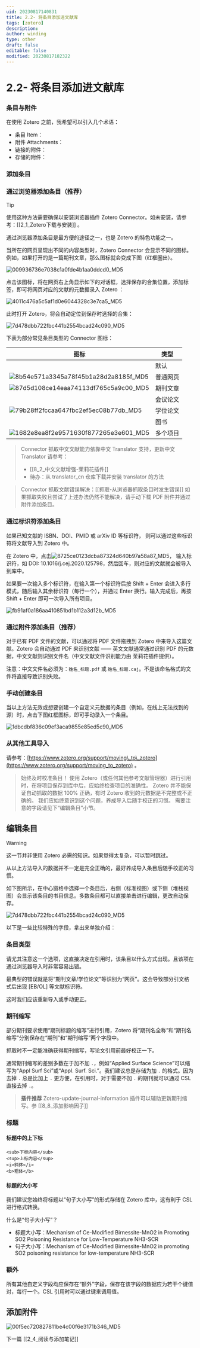 ```yaml
---
uid: 20230817140831
title: 2.2- 将条目添加进文献库
tags: [zotero]
description: 
author: winding
type: other
draft: false
editable: false
modified: 20230817182322
---
```


# 2.2- 将条目添加进文献库

### 条目与附件

在使用 Zotero 之前，我希望可以引入几个术语：

* 条目 Item：
* 附件 Attachments：
* 链接的附件：
* 存储的附件：

### 添加条目

### 通过浏览器添加条目（推荐）

> [!tip]
> 使用这种方法需要确保以安装浏览器插件 Zotero Connector。如未安装，请参考：[[2_1_Zotero下载与安装]] 。

通过浏览器添加条目是最方便的途径之一，也是 Zotero 的特色功能之一。

当所在的网页呈现出不同的内容类型时，Zotero Connector 会显示不同的图标。例如，如果打开的是一篇期刊文章，那么图标就会变成下图（红框圈出）。

![009936736e7038c1a0fde4b1aa0ddcd0_MD5](https://cdn.pkmer.cn/images/202308171526458.png!pkmer)

点击该图标，将在网页右上角显示如下的对话框，选择保存的合集位置，添加标签，即可将网页对应的文献的元数据录入 Zotero ：

![4011c476a5c5af1d0e6044328c3e7ca5_MD5](https://cdn.pkmer.cn/images/202308171526459.png!pkmer)

此时打开 Zotero，将会自动定位到保存时选择的合集：

![7d478dbb722fbc441b2554bcad24c090_MD5](https://cdn.pkmer.cn/images/202308171526460.png!pkmer)

下表为部分常见条目类型的 Connector 图标：

| 图标 | 类型 |
| --- | --- |
|  | 默认 |
| ![8b54e571a3345a78f45b1a28d2a8185f_MD5](https://cdn.pkmer.cn/images/202308171526461.png!pkmer) | 普通网页 |
| ![87d5d108ce14eaa74113df765c5a9c00_MD5](https://cdn.pkmer.cn/images/202308171526462.png!pkmer) | 期刊文章 |
|  | 会议论文 |
| ![79b28ff2fccaa647fbc2ef5ec08b77db_MD5](https://cdn.pkmer.cn/images/202308171526463.png!pkmer) | 学位论文 |
|  | 图书 |
| ![1682e8ea8f2e9571630f877265e3e601_MD5](https://cdn.pkmer.cn/images/202308171526465.png!pkmer) | 多个项目 |

> Connector 抓取中文文献能力依靠中文 Translator 支持，更新中文 Translator 请参考：
> - [[8_2_中文文献增强-茉莉花插件]]
> - 待办：从 translator\_cn 仓库下载并安装 translator 的方法

> Connector 抓取文献错误解决：[[抓取-从浏览器抓取条目时发生错误]] 如果抓取失败且尝试了上述办法仍然不能解决，请手动下载 PDF 附件并通过附件添加条目。

### 通过标识符添加条目

如果已知文献的 ISBN、DOI、PMID 或 arXiv ID 等标识符， 则可以通过这些标识符将文献导入到 Zotero 中。

在 Zotero 中，点击![8725ce0123dcba87324d640b97a58a87_MD5](https://cdn.pkmer.cn/images/202308171526466.png!pkmer)， 输入标识符，如 DOI: 10.1016/j.cej.2020.125798，然后回车，则对应的文献就会被导入到库中。

如果要一次输入多个标识符，在输入第一个标识符后按 Shift + Enter 会进入多行模式，随后输入其余标识符（每行一个），并通过 Enter 换行。输入完成后，再按 Shift + Enter 即可一次导入所有项目。

![fb91af0a186aa410851bd1b112a3d12b_MD5](https://cdn.pkmer.cn/images/202308171526467.png!pkmer)

### 通过附件添加条目（推荐）

对于已有 PDF 文件的文献，可以通过将 PDF 文件拖拽到 Zotero 中来导入这篇文献。Zotero 会自动通过 PDF 来识别文献 —— 英文文献通常通过识别 PDF 的元数据，中文文献则识别文件名（中文文献文件识别能力由 茉莉花插件提供）。

注意：中文文件名必须为：`姓名_标题.pdf` 或 `姓名_标题.caj`。不是该命名格式的文件将直接导致识别失败。

### 手动创建条目

当以上方法无效或想要创建一个自定义元数据的条目（例如，在线上无法找到的源）时，点击下图红框图标，即可手动录入一个条目。

![1dbcdbf836c09ef3aca9855e85ed5c90_MD5](https://cdn.pkmer.cn/images/202308171526468.png!pkmer)

### 从其他工具导入

请参考：[https://www.zotero.org/support/moving\_to\_zotero](https://www.zotero.org/support/moving_to_zotero) 。

> 始终及时校准条目！ 使用 Zotero（或任何其他参考文献管理器）进行引用时，在将项目保存到库中后，应始终检查项目的准确性。 Zotero 并不能保证自动抓取的数据 100% 正确，有时 Zotero 收到的元数据是不完整或不正确的。 我们应始终意识到这个问题，养成导入后随手校正的习惯。 需要注意的字段请见下“编辑条目”小节。

编辑条目
----

> [!warning]
> 这一节并非使用 Zotero 必需的知识。如果觉得太复杂，可以暂时跳过。

 从以上方法导入的数据并不一定是完全正确的，最好养成导入条目后随手校正的习惯。

如下图所示，在中心窗格中选择一个条目后，右侧（标准视图）或下侧（堆栈视图）会显示该条目的书目信息。多数条目都可以直接单击进行编辑，更改自动保存。

![7d478dbb722fbc441b2554bcad24c090_MD5](https://cdn.pkmer.cn/images/202308171526460.png!pkmer)

以下是一些比较特殊的字段，拿出来单独介绍：

### 条目类型

请尤其注意这一个选项，这直接决定在引用时，该条目以什么方式出现。且该项在通过浏览器导入时非常容易出错。

最典型的错误就是将“期刊文章/学位论文”等识别为“网页”。这会导致部分引文格式后出现 \[EB/OL\] 等文献标识符。

这时我们应该重新导入或手动更正。

### 期刊缩写

部分期刊要求使用“期刊标题的缩写”进行引用，Zotero 将“期刊名全称”和“期刊名缩写”分别保存在“期刊”和“期刊缩写”两个字段中。

抓取时不一定能准确获得期刊缩写，写论文引用前最好校正一下。

通常期刊缩写的差别多数在于加不加 `.`，例如“Applied Surface Science”可以缩写为“Appl Surf Sci”或“Appl. Surf. Sci.”。我们建议总是存储为加 `.` 的格式。因为去掉 `.` 总是比加上 `.` 更方便，在引用时，对于需要不加 `.` 的期刊就可以通过 CSL 直接去掉 `.`。

> **插件推荐** Zotero-update-journal-information 插件可以辅助更新期刊缩写。参 [[8_8_添加影响因子]]

### 标题

#### 标题中的上下标

```
<sub>下标内容</sub>
<sup>上标内容</sup>
<i>斜体</i>
<b>粗体</b>
```

#### 标题的大小写

我们建议您始终将标题以“句子大小写”的形式存储在 Zotero 库中，这有利于 CSL 进行格式转换。

什么是“句子大小写”？

* 标题大小写：Mechanism of Ce-Modified Birnessite-MnO2 in Promoting SO2 Poisoning Resistance for Low-Temperature NH3\-SCR
* 句子大小写：Mechanism of Ce-Modified Birnessite-MnO2 in promoting SO2 poisoning resistance for low-temperature NH3\-SCR

### 额外

所有其他自定义字段均应保存在“额外”字段，保存在该字段的数据应为若干个键值对，每行一个。CSL 引用时可以通过键来调用值。

## 添加附件

![00f5ec720827811be4c00f6e3171b346_MD5](https://cdn.pkmer.cn/images/202308171526470.png!pkmer)

下一篇 [[2_4_阅读与添加笔记]]